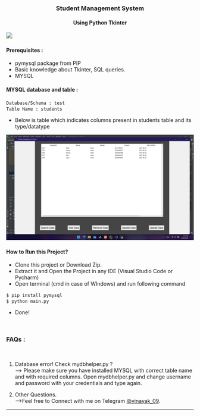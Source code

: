 ###  <center> Student Management System</center>
####  <center> Using Python Tkinter</center>

[<img src="media/demo.gif" />](https://t.me/vinayak_09)

#### Prerequisites :
- pymysql package from PIP
- Basic knowledge about Tkinter, SQL queries.
- MYSQL

#### MYSQL database and table :
```
Database/Schema : test 
Table Name : students
```
* Below is table which indicates columns present in students table and its type/datatype

[<center><img src="documentation/2.png" /></center>](https://t.me/vinayak_09)


#### How to Run this Project?
- Clone this project or Download Zip.
- Extract it and Open the Project in any IDE (Visual Studio Code or Pycharm)
- Open terminal (cmd in case of WIndows) and run following command
```shell
$ pip install pymysql
$ python main.py
```
- Done!

<br>

### FAQs :

</br>

1. Database error! Check mydbhelper.py ?<br>
    --> Please make sure you have installed MYSQL with correct table name and with required columns. Open mydbhelper.py and change username and password with your credentials and type again. 

2. Other Questions.<br>
    -->Feel free to Connect with me on Telegram [@vinayak_09](http://t.me/vinayak_09).



------------
